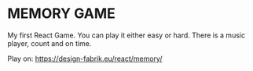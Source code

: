 # MEMORY GAME

My first React Game. You can play it either easy or hard. There is a music player, count and on time.

Play on:
https://design-fabrik.eu/react/memory/
